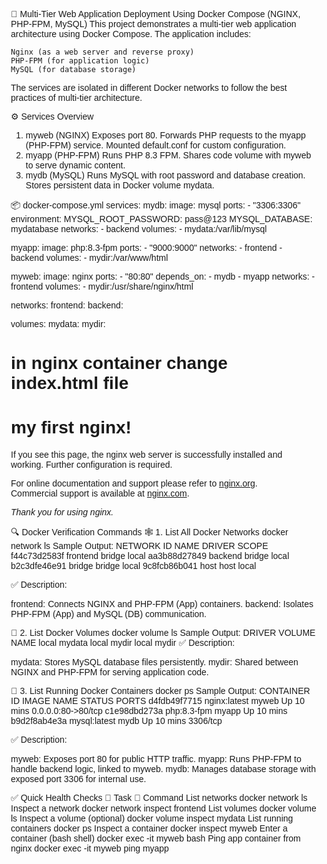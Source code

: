 🚀 Multi-Tier Web Application Deployment Using Docker Compose (NGINX, PHP-FPM, MySQL)
This project demonstrates a multi-tier web application architecture using Docker Compose. The application includes:

    Nginx (as a web server and reverse proxy)
    PHP-FPM (for application logic)
    MySQL (for database storage)
The services are isolated in different Docker networks to follow the best practices of multi-tier architecture.

⚙️ Services Overview
1. myweb (NGINX)
  Exposes port 80.
  Forwards PHP requests to the myapp (PHP-FPM) service.
  Mounted default.conf for custom configuration.
2. myapp (PHP-FPM)
  Runs PHP 8.3 FPM.
  Shares code volume with myweb to serve dynamic content.
3. mydb (MySQL)
  Runs MySQL with root password and database creation.
  Stores persistent data in Docker volume mydata.

📦 docker-compose.yml
    services:
  mydb:
    image: mysql
    ports:
      - "3306:3306"
    environment:
      MYSQL_ROOT_PASSWORD: pass@123
      MYSQL_DATABASE: mydatabase
    networks:
      - backend
    volumes:
      - mydata:/var/lib/mysql

  myapp:
    image: php:8.3-fpm
    ports:
      - "9000:9000"
    networks:
      - frontend
      - backend
    volumes:
      - mydir:/var/www/html

  myweb:
    image: nginx
    ports:
      - "80:80"
    depends_on:
      - mydb
      - myapp
    networks:
      - frontend
    volumes:
      - mydir:/usr/share/nginx/html


networks:
  frontend:
  backend:

volumes:
  mydata:
  mydir:


# in nginx container change index.html file 
<!DOCTYPE html>
<html>
<head>
<title>Welcome to nginx!</title>
<style>
html { color-scheme: light dark; }
body { width: 35em; margin: 0 auto;
font-family: Tahoma, Verdana, Arial, sans-serif; }
</style>
</head>
<body>
<h1>my first nginx!</h1>
<p>If you see this page, the nginx web server is successfully installed and
working. Further configuration is required.</p>

<p>For online documentation and support please refer to
<a href="http://nginx.org/">nginx.org</a>.<br/>
Commercial support is available at
<a href="http://nginx.com/">nginx.com</a>.</p>

<p><em>Thank you for using nginx.</em></p>
</body>
</html>


🔍 Docker Verification Commands
🕸️ 1. List All Docker Networks
      docker network ls
        Sample Output:
          NETWORK ID     NAME         DRIVER    SCOPE
f44c73d2583f   frontend     bridge    local
aa3b88d27849   backend      bridge    local
b2c3dfe46e91   bridge       bridge    local
9c8fcb86b041   host         host      local

✅ Description:

frontend: Connects NGINX and PHP-FPM (App) containers.
backend: Isolates PHP-FPM (App) and MySQL (DB) communication.

💾 2. List Docker Volumes
      docker volume ls
        Sample Output:
          DRIVER    VOLUME NAME
local     mydata
local     mydir
    local     mydir
✅ Description:

mydata: Stores MySQL database files persistently.
mydir: Shared between NGINX and PHP-FPM for serving application code.


🐳 3. List Running Docker Containers
      docker ps
        Sample Output:
          CONTAINER ID   IMAGE            NAME        STATUS        PORTS
d4fdb49f7715   nginx:latest     myweb       Up 10 mins    0.0.0.0:80->80/tcp
c1e98dbd273a   php:8.3-fpm      myapp       Up 10 mins
b9d2f8ab4e3a   mysql:latest     mydb        Up 10 mins    3306/tcp

✅ Description:

myweb: Exposes port 80 for public HTTP traffic.
myapp: Runs PHP-FPM to handle backend logic, linked to myweb.
mydb: Manages database storage with exposed port 3306 for internal use.


✅ Quick Health Checks
🔧 Task	🔗 Command
List networks	docker network ls
Inspect a network	docker network inspect frontend
List volumes	docker volume ls
Inspect a volume (optional)	docker volume inspect mydata
List running containers	docker ps
Inspect a container	docker inspect myweb
Enter a container (bash shell)	docker exec -it myweb bash
Ping app container from nginx	docker exec -it myweb ping myapp
